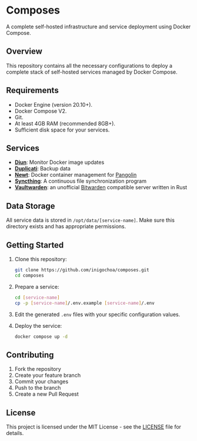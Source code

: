 # Composes

A complete self-hosted infrastructure and service deployment using Docker
Compose.

## Overview

This repository contains all the necessary configurations to deploy a complete
stack of self-hosted services managed by Docker Compose.

## Requirements

- Docker Engine (version 20.10+).
- Docker Compose V2.
- Git.
- At least 4GB RAM (recommended 8GB+).
- Sufficient disk space for your services.

## Services

- **[Diun]**: Monitor Docker image updates
- **[Duplicati]**: Backup data
- **[Newt]**: Docker container management for [Pangolin]
- **[Syncthing]**: A continuous file synchronization program
- **[Vaultwarden]**: an unofficial [Bitwarden] compatible server written in Rust

## Data Storage

All service data is stored in `/opt/data/[service-name]`. Make sure this
directory exists and has appropriate permissions.

## Getting Started

1. Clone this repository:
   ```bash
   git clone https://github.com/inigochoa/composes.git
   cd composes
   ```

1. Prepare a service:
   ```bash
   cd [service-name]
   cp -p [service-name]/.env.example [service-name]/.env
   ```

1. Edit the generated `.env` files with your specific configuration values.

1. Deploy the service:
   ```bash
   docker compose up -d
   ```

## Contributing

1. Fork the repository
1. Create your feature branch
1. Commit your changes
1. Push to the branch
1. Create a new Pull Request

## License

This project is licensed under the MIT License - see the [LICENSE] file for
details.

[Bitwarden]: https://bitwarden.com/
[Diun]: ./diun/README.md
[Duplicati]: ./duplicati/README.md
[LICENSE]: ./LICENSE
[Newt]: ./newt/README.md
[Pangolin]: https://docs.digpangolin.com/
[Syncthing]: ./syncthing/README.md
[Vaultwarden]: ./vaultwarden/README.md
